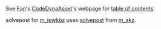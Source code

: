 See [Fan](https://fanwangecon.github.io)'s [CodeDynaAsset](https://github.com/FanWangEcon/CodeDynaAsset)'s webpage for [table of contents](https://fanwangecon.github.io/CodeDynaAsset/).

solvepost for [m_ipwkbz](https://github.com/FanWangEcon/CodeDynaAsset/tree/master/m_ipwkbz) uses [solvepost](https://github.com/FanWangEcon/CodeDynaAsset/tree/master/m_akz/solvepost) from [m_akz](https://github.com/FanWangEcon/CodeDynaAsset/tree/master/m_akz).
